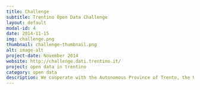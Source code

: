 ```yaml
---
title: Challenge
subtitle: Trentino Open Data Challenge
layout: default
modal-id: 4
date: 2014-11-15
img: challenge.png
thumbnail: challenge-thumbnail.png
alt: image-alt
project-date: November 2014
website: http://challenge.dati.trentino.it/
project: open data in trentino
category: open data
description: We cooperate with the Autonomous Province of Trento, the University of Trento and TrentoRISE, on the organization of the Trentino Open Data Challenge (a creative and software development competition around open data).
---
```

